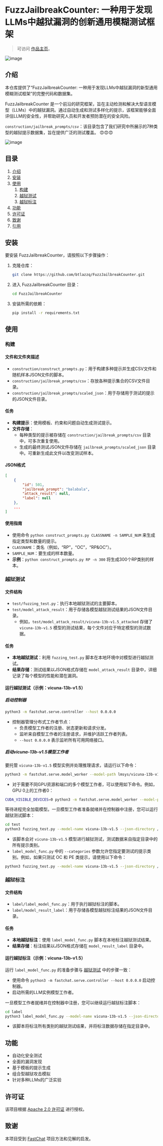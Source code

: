 # FuzzJailbreakCounter: 一种用于发现LLMs中越狱漏洞的创新通用模糊测试框架
> 可访问 [作品主页](https://btlazzq.github.io/Demo_FuzzJailbreakCounter/)。

![image](https://btlazzq.github.io/images/overview.png)

## 介绍

本仓库提供了“FuzzJailbreakCounter: 一种用于发现LLMs中越狱漏洞的新型通用模糊测试框架”的完整代码和数据集。

FuzzJailbreakCounter 是一个前沿的研究框架，旨在主动检测和解决大型语言模型（LLMs）中的越狱漏洞。通过自动生成和测试多样化的提示，该框架能够全面评估LLM的安全性，并帮助研究人员和开发者预防潜在的安全风险。

`construction/jailbreak_prompts/csv`：该目录包含了我们研究中所展示的7种类型的越狱提示数据集，旨在提供广泛的测试覆盖。 😍😍😍

![image](https://btlazzq.github.io/images/pipeline.png)

## 目录

1. [介绍](#介绍)
2. [安装](#安装)
3. [使用](#使用)
   1. [构建](#构建)
   2. [越狱测试](#越狱测试)
   3. [越狱标注](#越狱标注)
4. [功能](#功能)
5. [许可证](#许可证)
6. [致谢](#致谢)
7. [引用](#引用)

## 安装

要安装 FuzzJailbreakCounter，请按照以下步骤操作：

1. 克隆仓库：
   ```bash
   git clone https://github.com/btlazzq/FuzzJailbreakCounter.git
   ```
2. 进入 FuzzJailbreakCounter 目录：
   ```bash
   cd FuzzJailbreakCounter
   ```
3. 安装所需的依赖：
   ```bash
   pip install -r requirements.txt
   ```

## 使用

### 构建

#### 文件和文件夹描述

- `construction/construct_prompts.py`：用于构建多种提示并生成CSV文件和随机样本JSON文件的脚本。
- `construction/jailbreak_prompts/csv`：存放各种提示集合的CSV文件目录。
- `construction/jailbreak_prompts/scaled_json`：用于存储用于测试的提示的JSON文件目录。

#### 任务

- **构建提示**：使用模板、约束和问题自动生成测试提示。
- **文件存储**：
  - 每种类型的提示被存储在 `construction/jailbreak_prompts/csv` 目录中，可多次重复使用。
  - 生成的最终测试JSON文件存储在 `jailbreak_prompts/scaled_json` 目录中。可重新生成此文件以改变测试样本。

#### JSON格式

```json
[
    {
        "id": 501,
        "jailbreak_prompt": "balabala",
        "attack_result": null,
        "label": null
    },
    ...
]
```

#### 使用指南

- 使用命令 `python construct_prompts.py CLASSNAME -n SAMPLE_NUM` 来生成指定类型和数量的提示。
- `CLASSNAME`：类名（例如，“RP”，“OC”，“RP&OC”）。
- `SAMPLE_NUM`：要生成的样本数量。
- **示例**：`python construct_prompts.py RP -n 300` 将生成300个RP类别的样本。

### 越狱测试

#### 文件结构

- `test/fuzzing_test.py`：执行本地越狱测试的主要脚本。
- `test/model_attack_result`：用于存储各模型越狱测试结果的JSON文件目录。
  - 例如，`test/model_attack_result/vicuna-13b-v1.5_attacked` 存储了 `vicuna-13b-v1.5` 模型的测试结果，每个文件对应于特定模型的测试数据。

#### 任务

- **本地越狱测试**：利用 `fuzzing_test.py` 脚本在本地环境中对模型进行越狱测试。
- **结果存储**：测试结果以JSON格式存储在 `model_attack_result` 目录中，详细记录了每个模型的性能和潜在漏洞。

#### 运行越狱测试（示例：vicuna-13b-v1.5）

##### 启动控制器

```bash
python3 -m fastchat.serve.controller --host 0.0.0.0
```

- 控制器管理分布式工作者节点：
  - 负责模型工作者的注册、状态更新和请求分发。
  - 监听来自模型工作者的注册请求，并维护活跃工作者列表。
  - `--host 0.0.0.0` 表示监听所有可用网络接口。

##### 启动vicuna-13b-v1.5模型工作者

要托管 `vicuna-13b-v1.5` 模型实例并处理推理请求，请运行以下命令：

```bash
python3 -m fastchat.serve.model_worker --model-path lmsys/vicuna-13b-v1.5 --host 0.0.0.0
```

- 对于需要不同GPU资源和端口的多个模型工作者，可以使用如下命令。例如，GPU 0上的工作者0：

```bash
CUDA_VISIBLE_DEVICES=0 python3 -m fastchat.serve.model_worker --model-path lmsys/vicuna-7b-v1.5 --controller http://localhost:21001 --port 31000 --worker http://localhost:31000
```

等待进程完全加载模型。一旦模型工作者准备就绪并在控制器中注册，您可以运行越狱测试脚本：

```bash
cd test
python3 fuzzing_test.py --model-name vicuna-13b-v1.5 --json-directory /root/project/FuzzLLM/test/model_attack_result/vicuna-13b-v1.5_attacked --categories all
```

- 该脚本会对 `vicuna-13b-v1.5` 模型进行越狱测试，测试数据来自指定目录中的所有提示类别。
- `label_model_func.py` 中的 `--categories` 参数允许您指定要测试的提示类别。例如，如果只测试 OC 和 PE 类提示，请使用以下命令：

```bash
python3 fuzzing_test.py --model-name vicuna-13b-v1.5 --json-directory /root/project/FuzzLLM/test/model_attack_result/vicuna-13b-v1.5_attacked --categories OC PE
```

### 越狱标注

#### 文件结构

- `label/label_model_func.py`：用于执行越狱标注的脚本。
- `label/model_result_label`：用于存储各模型越狱标注结果的JSON文件目录。

#### 任务

- **本地越狱标注**：使用 `label_model_func.py` 脚本在本地标注越狱测试结果。
- **结果存储**：标注结果以JSON格式存储在 `model_result_label` 目录中。

#### 运行越狱标注（示例：vicuna-13b-v1.5）

运行 `label_model_func.py` 的准备步骤与 [越狱测试](#越狱测试) 中的步骤一致：

- 使用命令 `python3 -m fastchat.serve.controller --host 0.0.0.0` 启动控制器。
- 启动所需的LLM实例模型工作者。

一旦模型工作者就绪并在控制器中注册，您可以继续运行越狱标注脚本：

```bash
cd label
python3 label_model_func.py --model-name vicuna-13b-v1.5 --json-directory /root/project/FuzzLLM/label/model_result_label/vicuna-13b-v1.5_labeled --categories all
```

- 该脚本将标注所有类别的越狱测试结果，并将标注数据存储在指定目录中。

## 功能

- 自动化安全测试
- 全面的漏洞发现
- 基于模板的提示生成
- 组合型越狱攻击模拟
- 针对多种LLMs的广泛实验

## 许可证

该项目根据 [Apache 2.0 许可证](https://github.com/OptimalScale/LMFlow/blob/main/LICENSE) 进行授权。

## 致谢

本项目受到 [FastChat](https://github.com/lm-sys/FastChat) 项目方法和见解的启发。